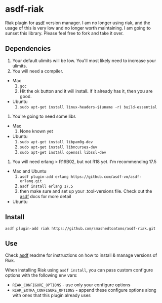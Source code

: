 # asdf-riak

Riak plugin for [asdf](https://github.com/asdf-vm/asdf) version manager.  I am
no longer using riak, and the usage of this is very low and no longer worth
maintaining.  I am going to sunset this library.  Please feel free to fork and
take it over.

## Dependencies
1. Your default ulimits will be low.  You'll most likely need to increase your ulimits.
1. You will need a compiler.
  * Mac
    1. ```gcc```
    1. Hit the ok button and it will install.  If it already has it, then you are good.
  * Ubuntu
    1. ```sudo apt-get install linux-headers-$(uname -r) build-essential```
1. You're going to need some libs
  * Mac
    1. None known yet
  * Ubuntu
    1. ```sudo apt-get install libpam0g-dev```
    1. ```sudo apt-get install libncurses-dev```
    1. ```sudo apt-get install openssl libssl-dev```
1. You will need erlang > R16B02, but not R18 yet.  I'm recommending 17.5
  * Mac and Ubuntu
    1. ```asdf plugin-add erlang https://github.com/asdf-vm/asdf-erlang.git```
    1. ```asdf install erlang 17.5```
    1. then make sure and set up your .tool-versions file.  Check out the [asdf](https://github.com/asdf-vm/asdf) docs for more detail
  * Ubuntu

## Install
```
asdf plugin-add riak https://github.com/smashedtoatoms/asdf-riak.git
```

## Use

Check [asdf](https://github.com/asdf-vm/asdf) readme for instructions on how to install & manage versions of Riak.

When installing Riak using `asdf install`, you can pass custom configure options with the following env vars:

* `RIAK_CONFIGURE_OPTIONS` - use only your configure options
* `RIAK_EXTRA_CONFIGURE_OPTIONS` - append these configure options along with ones that this plugin already uses
